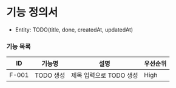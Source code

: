# 기능 정의서

- Entity: TODO(title, done, createdAt, updatedAt)

### 기능 목록
| ID   | 기능명     | 설명              | 우선순위 |
|------|------------|-----------------|----------|
| F-001| TODO 생성  | 제목 입력으로 TODO 생성 | High     |
